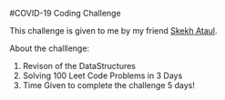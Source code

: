 #COVID-19 Coding Challenge

This challenge is given to me by my friend [Skekh Ataul](https://github.com/ataul443).

About the challlenge:
1) Revison of the DataStructures
2) Solving 100 Leet Code Problems in 3 Days
3) Time Given to complete the challenge 5 days!
